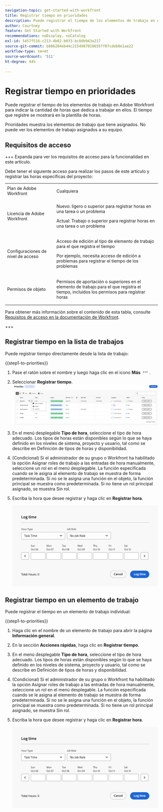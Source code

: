 ```yaml
---
navigation-topic: get-started-with-workfront
title: Registrar tiempo en prioridades
description: Puede registrar el tiempo de los elementos de trabajo en Adobe Workfront para indicar la cantidad de horas que dedica a trabajar en ellos. El tiempo que registre se mostrará en la plantilla de horas.
author: Courtney
feature: Get Started with Workfront
recommendations: noDisplay, noCatalog
exl-id: 5457f516-c213-4b82-b033-bc8db943a217
source-git-commit: b886284eb44c2154987019655ff07cdeb0e1ae22
workflow-type: tm+mt
source-wordcount: '511'
ht-degree: 44%

---
```


# Registrar tiempo en prioridades

Puede registrar el tiempo de los elementos de trabajo en Adobe Workfront para indicar la cantidad de horas que dedica a trabajar en ellos. El tiempo que registre se mostrará en la plantilla de horas.

Prioridades muestra los elementos de trabajo que tiene asignados. No puede ver los elementos de trabajo asignados a su equipo.

## Requisitos de acceso

+++ Expanda para ver los requisitos de acceso para la funcionalidad en este artículo.

Debe tener el siguiente acceso para realizar los pasos de este artículo y registrar las horas específicas del proyecto:

<table style="table-layout:auto"> 
 <col> 
 <col> 
 <tbody> 
  <tr> 
   <td role="rowheader">Plan de Adobe Workfront</td> 
   <td> <p>Cualquiera</p> </td> 
  </tr> 
  <tr> 
   <td role="rowheader">Licencia de Adobe Workfront</td> 
   <td> <p>Nuevo: ligero o superior para registrar horas en una tarea o un problema</p>
   <p>Actual: Trabajo o superior para registrar horas en una tarea o un problema</p> </td> 
  </tr> 
  <tr> 
   <td role="rowheader">Configuraciones de nivel de acceso</td> 
   <td> <p>Acceso de edición al tipo de elemento de trabajo para el que registra el tiempo </p> <p>Por ejemplo, necesita acceso de edición a problemas para registrar el tiempo de los problemas</p> </td> 
  </tr> 
  <tr> 
   <td role="rowheader">Permisos de objeto</td> 
   <td> <p>Permisos de aportación o superiores en el elemento de trabajo para el que registra el tiempo, incluidos los permisos para registrar horas</p> </td> 
  </tr> 
 </tbody> 
</table>

Para obtener más información sobre el contenido de esta tabla, consulte [Requisitos de acceso en la documentación de Workfront](/help/quicksilver/administration-and-setup/add-users/access-levels-and-object-permissions/access-level-requirements-in-documentation.md).

+++

## Registrar tiempo en la lista de trabajos

Puede registrar tiempo directamente desde la lista de trabajo:

{{step1-to-priorities}}

1. Pase el ratón sobre el nombre y luego haga clic en el icono **Más** ![Más](assets/more-icon.png).
1. Seleccionar **Registrar tiempo**.
   ![Actualizar, registrar tiempo y cargar](assets/update-log-upload.png)
1. En el menú desplegable **Tipo de hora**, seleccione el tipo de hora adecuado. Los tipos de horas están disponibles según lo que se haya definido en los niveles de sistema, proyecto y usuario, tal como se describe en Definición de tipos de horas y disponibilidad.

1. (Condicional) Si el administrador de su grupo o Workfront ha habilitado la opción Asignar roles de trabajo a las entradas de hora manualmente, seleccione un rol en el menú desplegable. La función especificada cuando se le asigna al elemento de trabajo se muestra de forma predeterminada. Si no se le asigna una función en el objeto, la función principal se muestra como predeterminada. Si no tiene un rol principal asignado, se muestra Sin rol.

1. Escriba la hora que desee registrar y haga clic en **Registrar hora**.

   ![Hora de registro](assets/log-time-dialog.png)

## Registrar tiempo en un elemento de trabajo

Puede registrar el tiempo en un elemento de trabajo individual:

{{step1-to-priorities}}

1. Haga clic en el nombre de un elemento de trabajo para abrir la página **Información general**.
1. En la sección **Acciones rápidas**, haga clic en **Registrar tiempo**.
1. En el menú desplegable **Tipo de hora**, seleccione el tipo de hora adecuado. Los tipos de horas están disponibles según lo que se haya definido en los niveles de sistema, proyecto y usuario, tal como se describe en Definición de tipos de horas y disponibilidad.
1. (Condicional) Si el administrador de su grupo o Workfront ha habilitado la opción Asignar roles de trabajo a las entradas de hora manualmente, seleccione un rol en el menú desplegable. La función especificada cuando se le asigna al elemento de trabajo se muestra de forma predeterminada. Si no se le asigna una función en el objeto, la función principal se muestra como predeterminada. Si no tiene un rol principal asignado, se muestra Sin rol.

1. Escriba la hora que desee registrar y haga clic en **Registrar hora**.

   ![Hora de registro](assets/log-time-dialog.png)
